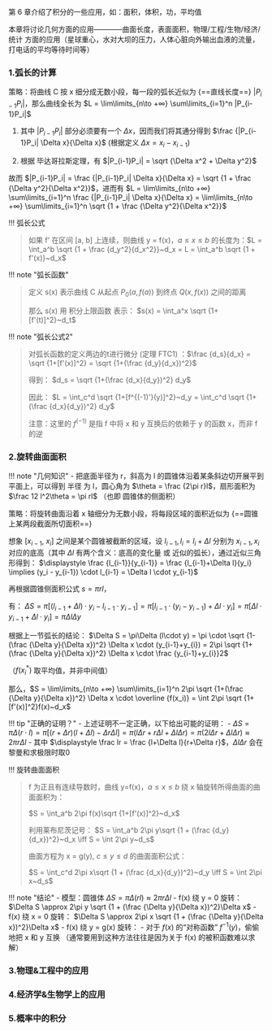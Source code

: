 
第 6 章介绍了积分的一些应用，如：面积，体积，功，平均值

本章将讨论几何方面的应用————曲面长度，表面面积，物理/工程/生物/经济/统计 方面的应用（星球重心，水对大坝的压力，人体心脏向外输出血液的流量，打电话的平均等待时间等）

### 1.弧长的计算 ###


策略：将曲线 C 按 x 细分成无数小段，每一段的弧长近似为 {==直线长度==} $|P_{i-1}P_{i}|$，那么曲线全长为 $L = \lim\limits_{n\to +∞} \sum\limits_{i=1}^n |P_{i-1}P_i|$

1) 其中 $|P_{i-1}P_i|$ 部分必须要有一个 $\Delta x$，因而我们将其通分得到 $\frac {|P_{i-1}P_i| \Delta x}{\Delta x}$ (根据定义 $\Delta x = x_{i} - x_{i-1}$)

2) 根据 毕达哥拉斯定理，有 $|P_{i-1}P_i| = \sqrt {\Delta x^2 + \Delta y^2}$

故而 $|P_{i-1}P_i| = \frac {|P_{i-1}P_i| \Delta x}{\Delta x} = \sqrt {1 + \frac {\Delta y^2}{\Delta x^2}}$，进而有 $L = \lim\limits_{n\to +∞} \sum\limits_{i=1}^n \frac {|P_{i-1}P_i| \Delta x}{\Delta x} = \lim\limits_{n\to +∞} \sum\limits_{i=1}^n \sqrt {1 + \frac {\Delta y^2}{\Delta x^2}}$


!!! 弧长公式
> 如果 f' 在区间 [a, b] 上连续，则曲线 y = f(x)，$a \le x \le b$ 的长度为：$L = \int_a^b \sqrt {1 + \frac {d_y^2}{d_x^2}}~d_x = L = \int_a^b \sqrt {1 + f'(x)}~d_x$

!!! note "弧长函数"
> 定义 s(x) 表示曲线 C 从起点 $P_0(a, f(a))$ 到终点 $Q(x, f(x))$ 之间的距离
> 
> 那么 s(x) 用 积分上限函数 表示： $s(x) = \int_a^x \sqrt {1+[f'(t)]^2}~d_t$

!!! note "弧长公式2"
> 对弧长函数的定义两边的t进行微分 (定理 FTC1) ：$\frac {d_s}{d_x} = \sqrt {1+[f'(x)]^2} = \sqrt {1+(\frac {d_y}{d_x})^2}$
> 
> 得到： $d_s = \sqrt {1+(\frac {d_x}{d_y})^2} d_y$
> 
> 因此： $L = \int_c^d \sqrt {1+[f^{(-1)'}(y)]^2}~d_y = \int_c^d \sqrt {1+(\frac {d_x}{d_y})^2} d_y$
> 
> 注意：这里的 $f^{(-1)}$ 是指 f 中将 x 和 y 互换后的依赖于 y 的函数 x，而非 f 的逆

### 2.旋转曲面面积 ###

!!! note "几何知识"
	- 把底面半径为 r，斜高为 l 的圆锥体沿着某条斜边切开展平到平面上，可以得到 半径 为 l，圆心角为 $\theta = \frac {2\pi r}l$，扇形面积为 $\frac 12 l^2\theta = \pi rl$ （也即 圆锥体的侧面积）

策略：将旋转曲面沿着 x 轴细分为无数小段，将每段区域的面积近似为 {==圆锥上某两段截面所切面积==}

想象 [$x_{i-1}$, $x_i$] 之间是某个圆锥被截断的区域，设 $l_{i-1}, l_i=l_{i}+\Delta l$ 分别为 $x_{i-1}, x_i$ 对应的底高（其中 $\Delta l$ 有两个含义：底高的变化量 或 近似的弧长），通过近似三角形得到： $\displaystyle \frac {l_{i-1}}{y_{i-1}}  = \frac {l_{i-1}+\Delta l}{y_i} \implies (y_i - y_{i-1}) \cdot l_{i-1} = \Delta l \cdot y_{i-1}$

再根据圆锥侧面积公式 $s = \pi r l$，

有： $\Delta S = \pi [(l_{i-1}+\Delta l) \cdot y_i - l_{i-1} \cdot y_{i-1}] = \pi[l_{i-1} \cdot (y_i - y_{i-1}) + \Delta l \cdot y_i] = \pi[\Delta l \cdot y_{i-1} + \Delta l \cdot y_i] = \pi\Delta l\Delta y$

根据上一节弧长的结论： $\Delta S = \pi\Delta (l\cdot y) = \pi \cdot \sqrt {1-(\frac {\Delta y}{\Delta x})^2} \Delta x \cdot (y_{i-1}+y_{i}) = 2\pi \sqrt {1+(\frac {\Delta y}{\Delta x})^2} \Delta x \cdot \frac {y_{i-1}+y_{i}}2$

（$f(x_i^*)$ 取平均值，并非中间值）

那么，$S = \lim\limits_{n\to +∞} \sum\limits_{i=1}^n 2\pi \sqrt {1+(\frac {\Delta y}{\Delta x})^2} \Delta x \cdot \overline {f(x_i)} = \int 2\pi \sqrt {1+[f'(x)]^2}f(x)~d_x$

!!! tip "正确的证明？"
	- 上述证明不一定正确，以下给出可能的证明：
	- $\displaystyle \Delta S = \pi \Delta (r \cdot l) = \pi [(r + \Delta r)(l + \Delta l) - \Delta r\Delta l] = \pi (l\Delta r + r\Delta l + \Delta l\Delta r) = \pi (2 l\Delta r + \Delta l\Delta r) \approx 2\pi r\Delta l$
	- 其中 $\displaystyle \frac lr = \frac {l+\Delta l}{r+\Delta r}$，$\displaystyle \Delta l\Delta r$ 会在黎曼和求极限时取0

!!! 旋转曲面面积
> f 为正且有连续导数时，曲线 y=f(x)，$a \le x \le b$ 绕 x 轴旋转所得曲面的曲面面积为： 
> 
> $S = \int_a^b 2\pi f(x)\sqrt {1+[f'(x)]^2}~d_x$
> 
> 利用莱布尼茨记号： $S = \int_a^b 2\pi y\sqrt {1 + (\frac {d_y}{d_x})^2}~d_x \iff S = \int 2\pi y~d_s$
> 
> 曲面方程为 x = g(y), $c\le y \le d$ 的曲面面积公式：
> 
> $S = \int_c^d 2\pi x\sqrt {1 + (\frac {d_x}{d_y})^2}~d_y \iff S = \int 2\pi x~d_s$

!!! note "结论"
	- 模型：圆锥体 $\Delta S = \pi \Delta (r l) \approx 2\pi r \Delta l$
		- f(x) 绕 y = 0 旋转： $\Delta S \approx 2\pi y \sqrt {1 + (\frac {\Delta y}{\Delta x})^2}\Delta x$
		- f(x) 绕 x = 0 旋转： $\Delta S \approx 2\pi x \sqrt {1 + (\frac {\Delta y}{\Delta x})^2}\Delta x$
		- f(x) 绕 y = g(x) 旋转：
		- 对于 $f(x)$ 的“对称函数” $f^{-1}(y)$，偷偷地把 x 和 y 互换 （通常要用到这种方法往往是因为关于 f(x) 的被积函数难以求解）

### 3.物理&工程中的应用 ###

### 4.经济学&生物学上的应用 ###

### 5.概率中的积分 ###

